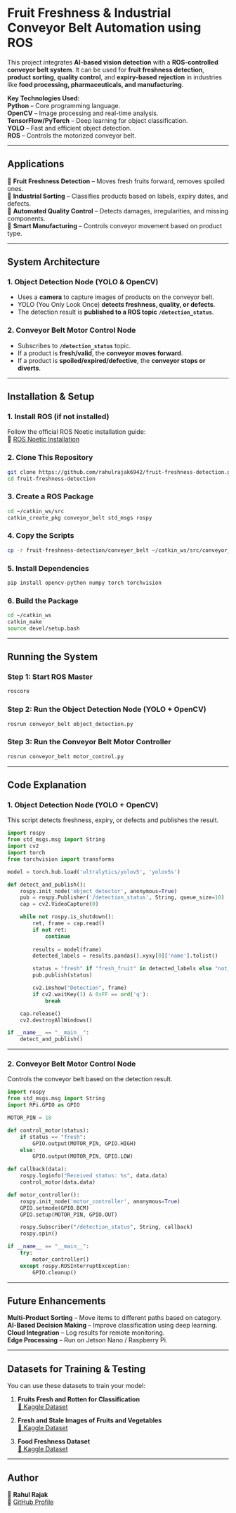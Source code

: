 # **Fruit Freshness & Industrial Conveyor Belt Automation using ROS**  

This project integrates **AI-based vision detection** with a **ROS-controlled conveyor belt system**. It can be used for **fruit freshness detection**, **product sorting**, **quality control**, and **expiry-based rejection** in industries like **food processing, pharmaceuticals, and manufacturing**.  

 **Key Technologies Used:**  
 **Python** – Core programming language.  
 **OpenCV** – Image processing and real-time analysis.  
 **TensorFlow/PyTorch** – Deep learning for object classification.  
 **YOLO** – Fast and efficient object detection.  
 **ROS** – Controls the motorized conveyor belt.  

---

## **Applications**  
🔹 **Fruit Freshness Detection** – Moves fresh fruits forward, removes spoiled ones.  
🔹 **Industrial Sorting** – Classifies products based on labels, expiry dates, and defects.  
🔹 **Automated Quality Control** – Detects damages, irregularities, and missing components.  
🔹 **Smart Manufacturing** – Controls conveyor movement based on product type.  

---

## **System Architecture**  

### **1. Object Detection Node (YOLO & OpenCV)**  
- Uses a **camera** to capture images of products on the conveyor belt.  
- YOLO (You Only Look Once) **detects freshness, quality, or defects**.  
- The detection result is **published to a ROS topic `/detection_status`**.  

### **2. Conveyor Belt Motor Control Node**  
- Subscribes to **`/detection_status`** topic.  
- If a product is **fresh/valid**, the **conveyor moves forward**.  
- If a product is **spoiled/expired/defective**, the **conveyor stops or diverts**.  

---

## **Installation & Setup**  

### **1. Install ROS (if not installed)**  
Follow the official ROS Noetic installation guide:  
🔗 [ROS Noetic Installation](http://wiki.ros.org/noetic/Installation/Ubuntu)  

### **2. Clone This Repository**  
```bash
git clone https://github.com/rahulrajak6942/fruit-freshness-detection.git
cd fruit-freshness-detection
```

### **3. Create a ROS Package**  
```bash
cd ~/catkin_ws/src
catkin_create_pkg conveyor_belt std_msgs rospy
```

### **4. Copy the Scripts**  
```bash
cp -r fruit-freshness-detection/conveyer_belt ~/catkin_ws/src/conveyor_belt/
```

### **5. Install Dependencies**  
```bash
pip install opencv-python numpy torch torchvision
```

### **6. Build the Package**  
```bash
cd ~/catkin_ws
catkin_make
source devel/setup.bash
```

---

## **Running the System**  

### **Step 1: Start ROS Master**  
```bash
roscore
```

### **Step 2: Run the Object Detection Node (YOLO + OpenCV)**  
```bash
rosrun conveyor_belt object_detection.py
```

### **Step 3: Run the Conveyor Belt Motor Controller**  
```bash
rosrun conveyor_belt motor_control.py
```

---

## **Code Explanation**  

### **1. Object Detection Node (YOLO + OpenCV)**
This script detects freshness, expiry, or defects and publishes the result.  

```python
import rospy
from std_msgs.msg import String
import cv2
import torch
from torchvision import transforms

model = torch.hub.load('ultralytics/yolov5', 'yolov5s')

def detect_and_publish():
    rospy.init_node('object_detector', anonymous=True)
    pub = rospy.Publisher('/detection_status', String, queue_size=10)
    cap = cv2.VideoCapture(0)  

    while not rospy.is_shutdown():
        ret, frame = cap.read()
        if not ret:
            continue
        
        results = model(frame)
        detected_labels = results.pandas().xyxy[0]['name'].tolist()

        status = "fresh" if "fresh_fruit" in detected_labels else "not_fresh"
        pub.publish(status)

        cv2.imshow("Detection", frame)
        if cv2.waitKey(1) & 0xFF == ord('q'):
            break

    cap.release()
    cv2.destroyAllWindows()

if __name__ == "__main__":
    detect_and_publish()
```

---

### **2. Conveyor Belt Motor Control Node**  
Controls the conveyor belt based on the detection result.  

```python
import rospy
from std_msgs.msg import String
import RPi.GPIO as GPIO

MOTOR_PIN = 18  

def control_motor(status):
    if status == "fresh":
        GPIO.output(MOTOR_PIN, GPIO.HIGH)  
    else:
        GPIO.output(MOTOR_PIN, GPIO.LOW)  

def callback(data):
    rospy.loginfo("Received status: %s", data.data)
    control_motor(data.data)

def motor_controller():
    rospy.init_node('motor_controller', anonymous=True)
    GPIO.setmode(GPIO.BCM)
    GPIO.setup(MOTOR_PIN, GPIO.OUT)

    rospy.Subscriber("/detection_status", String, callback)
    rospy.spin()

if __name__ == "__main__":
    try:
        motor_controller()
    except rospy.ROSInterruptException:
        GPIO.cleanup()
```

---

## **Future Enhancements**  
**Multi-Product Sorting** – Move items to different paths based on category.  
**AI-Based Decision Making** – Improve classification using deep learning.  
**Cloud Integration** – Log results for remote monitoring.  
**Edge Processing** – Run on Jetson Nano / Raspberry Pi.  

---

## **Datasets for Training & Testing**  
You can use these datasets to train your model:  

1. **Fruits Fresh and Rotten for Classification**  
   [🔗 Kaggle Dataset](https://www.kaggle.com/datasets/sriramr/fruits-fresh-and-rotten-for-classification)  

2. **Fresh and Stale Images of Fruits and Vegetables**  
   [🔗 Kaggle Dataset](https://www.kaggle.com/datasets/raghavrpotdar/fresh-and-stale-images-of-fruits-and-vegetables)  

3. **Food Freshness Dataset**  
   [🔗 Kaggle Dataset](https://www.kaggle.com/datasets/alinesellwia/food-freshness)  

---

## **Author**  
👤 **Rahul Rajak**  
🔗 [GitHub Profile](https://github.com/rahulrajak6942)
